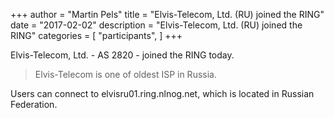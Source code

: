 +++
author = "Martin Pels"
title = "Elvis-Telecom, Ltd. (RU) joined the RING"
date = "2017-02-02"
description = "Elvis-Telecom, Ltd. (RU) joined the RING"
categories = [
    "participants",
]
+++

Elvis-Telecom, Ltd. - AS 2820 - joined the RING today.

> Elvis-Telecom is one of oldest ISP in Russia.

Users can connect to elvisru01.ring.nlnog.net, which is located in Russian Federation.

